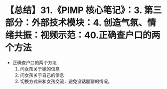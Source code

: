 # 【总结】31.《PIMP 核心笔记》：3. 第三部分：外部技术模块：4. 创造气氛、情绪共振：视频示范：40.正确查户口的两个方法

-   正确查户口的两个方法
    1.  问女孩关于她的信息
    2.  问女孩关于自己的信息
    3.  切换方式来和女孩交流，避免没话题聊的情况。